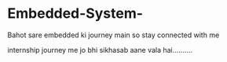 # Embedded-System-

Bahot sare embedded ki journey main so stay connected with me 

internship journey me jo bhi sikhasab aane vala hai..........
